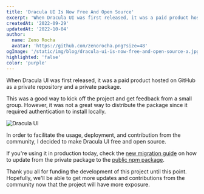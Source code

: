 ```yaml
---
title: 'Dracula UI Is Now Free And Open Source'
excerpt: 'When Dracula UI was first released, it was a paid product hosted on GitHub as a private repository and a private package.'
createdAt: '2022-09-29'
updatedAt: '2022-10-04'
author:
  name: Zeno Rocha
  avatar: 'https://github.com/zenorocha.png?size=48'
ogImage: '/static/img/blog/dracula-ui-is-now-free-and-open-source-a.jpg'
highlighted: 'false'
color: 'purple'
---
```


When Dracula UI was first released, it was a paid product hosted on GitHub as a private repository and a private package.

This was a good way to kick off the project and get feedback from a small group. However, it was not a great way to distribute the package since it required authentication to install locally.

![Dracula UI](/static/img/blog/dracula-ui-is-now-free-and-open-source-a.jpg)

In order to facilitate the usage, deployment, and contribution from the community, I decided to make Dracula UI free and open source.

If you're using it in production today, check the [new migration guide](https://ui.draculatheme.com/migration) on how to update from the private package to the [public npm package](https://www.npmjs.com/package/dracula-ui).

Thank you all for funding the development of this project until this point. Hopefully, we'll be able to get more updates and contributions from the community now that the project will have more exposure.
